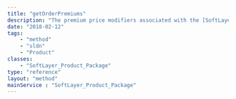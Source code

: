 ```yaml
---
title: "getOrderPremiums"
description: "The premium price modifiers associated with the [SoftLayer_Product_Item_Price](reference/datatypes/SoftLayer_Product_Item_Price) and [SoftLayer_Location](reference/datatypes/SoftLayer_Location) objects in a package."
date: "2018-02-12"
tags:
    - "method"
    - "sldn"
    - "Product"
classes:
    - "SoftLayer_Product_Package"
type: "reference"
layout: "method"
mainService : "SoftLayer_Product_Package"
---
```


